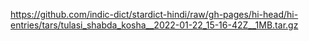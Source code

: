 https://github.com/indic-dict/stardict-hindi/raw/gh-pages/hi-head/hi-entries/tars/tulasi_shabda_kosha__2022-01-22_15-16-42Z__1MB.tar.gz  
